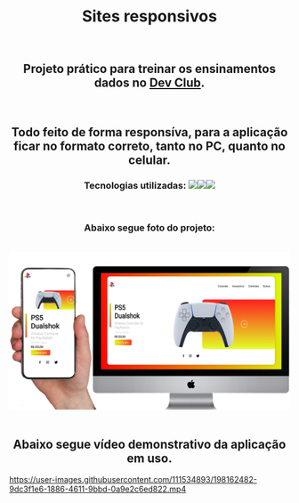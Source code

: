 <h1 align="center">Sites responsivos</h1>
<br>
<h2 align="center">Projeto prático para treinar os ensinamentos dados no <a href="https://rodolfomori.com.br/devclub">Dev Club</a>.</h2>
<br>
<h2 align="center">Todo feito de forma responsíva, para a aplicação ficar no formato correto, tanto no PC, quanto no celular.</h2>
<h3  align="center">Tecnologias utilizadas: <img src="https://img.shields.io/badge/HTML5-E34F26?style=for-the-badge&logo=html5&logoColor=white"/><img src="https://img.shields.io/badge/CSS3-1572B6?style=for-the-badge&logo=css3&logoColor=white"/><img src="https://img.shields.io/badge/JavaScript-323330?style=for-the-badge&logo=javascript&logoColor=F7DF1E"/> </h3>
<br>
<h3 align="center">Abaixo segue foto do projeto:</h3>
<br>
<img src="https://github.com/odiloalmeida/ps5-store/blob/master/img/readme-picture.png" width="960px"/>
<br>
<br>
<h2 align="center">Abaixo segue vídeo demonstrativo da aplicação em uso.</h2>

https://user-images.githubusercontent.com/111534893/198162482-9dc3f1e6-1886-4611-9bbd-0a9e2c6ed822.mp4



